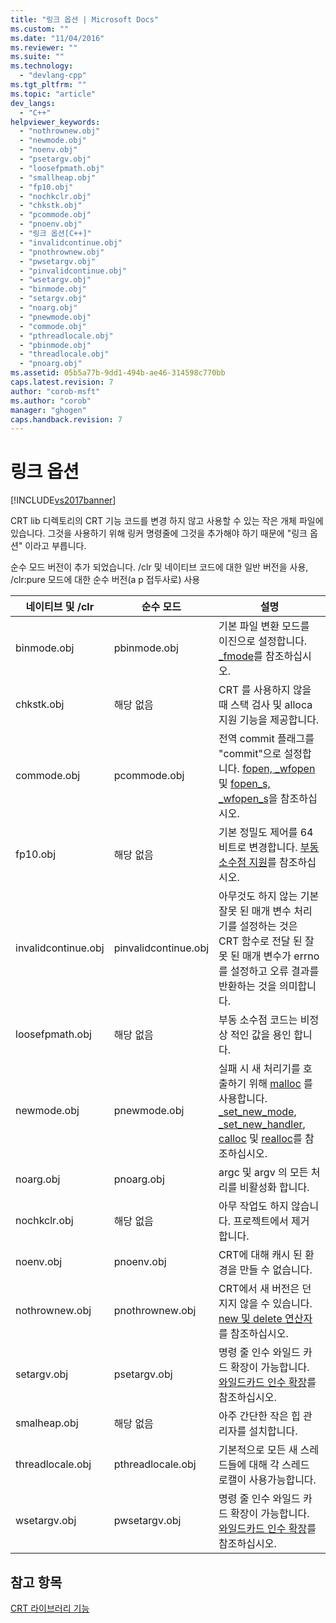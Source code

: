 ```yaml
---
title: "링크 옵션 | Microsoft Docs"
ms.custom: ""
ms.date: "11/04/2016"
ms.reviewer: ""
ms.suite: ""
ms.technology: 
  - "devlang-cpp"
ms.tgt_pltfrm: ""
ms.topic: "article"
dev_langs: 
  - "C++"
helpviewer_keywords: 
  - "nothrownew.obj"
  - "newmode.obj"
  - "noenv.obj"
  - "psetargv.obj"
  - "loosefpmath.obj"
  - "smallheap.obj"
  - "fp10.obj"
  - "nochkclr.obj"
  - "chkstk.obj"
  - "pcommode.obj"
  - "pnoenv.obj"
  - "링크 옵션[C++]"
  - "invalidcontinue.obj"
  - "pnothrownew.obj"
  - "pwsetargv.obj"
  - "pinvalidcontinue.obj"
  - "wsetargv.obj"
  - "binmode.obj"
  - "setargv.obj"
  - "noarg.obj"
  - "pnewmode.obj"
  - "commode.obj"
  - "pthreadlocale.obj"
  - "pbinmode.obj"
  - "threadlocale.obj"
  - "pnoarg.obj"
ms.assetid: 05b5a77b-9dd1-494b-ae46-314598c770bb
caps.latest.revision: 7
author: "corob-msft"
ms.author: "corob"
manager: "ghogen"
caps.handback.revision: 7
---
```

# 링크 옵션
[!INCLUDE[vs2017banner](../assembler/inline/includes/vs2017banner.md)]

CRT lib 디렉토리의 CRT 기능 코드를 변경 하지 않고 사용할 수 있는 작은 개체 파일에 있습니다.  그것을 사용하기 위해 링커 명령줄에 그것을 추가해야 하기 때문에 "링크 옵션" 이라고 부릅니다.  
  
 순수 모드 버전이 추가 되었습니다.  \/clr 및 네이티브 코드에 대한 일반 버전을 사용, \/clr:pure 모드에 대한 순수 버전\(a p 접두사로\) 사용  
  
|네이티브 및 \/clr|순수 모드|설명|  
|------------------|-----------|--------|  
|binmode.obj|pbinmode.obj|기본 파일 변환 모드를 이진으로 설정합니다.  [\_fmode](../c-runtime-library/fmode.md)를 참조하십시오.|  
|chkstk.obj|해당 없음|CRT 를 사용하지 않을 때 스택 검사 및 alloca 지원 기능을 제공합니다.|  
|commode.obj|pcommode.obj|전역 commit 플래그를 "commit"으로 설정합니다.  [fopen, \_wfopen](../c-runtime-library/reference/fopen-wfopen.md) 및 [fopen\_s, \_wfopen\_s](../c-runtime-library/reference/fopen-s-wfopen-s.md)을 참조하십시오.|  
|fp10.obj|해당 없음|기본 정밀도 제어를 64 비트로 변경합니다.  [부동 소수점 지원](../c-runtime-library/floating-point-support.md)를 참조하십시오.|  
|invalidcontinue.obj|pinvalidcontinue.obj|아무것도 하지 않는 기본 잘못 된 매개 변수 처리기를 설정하는 것은 CRT 함수로 전달 된 잘못 된 매개 변수가 errno를 설정하고 오류 결과를 반환하는 것을 의미합니다.|  
|loosefpmath.obj|해당 없음|부동 소수점 코드는 비정상 적인 값을 용인 합니다.|  
|newmode.obj|pnewmode.obj|실패 시 새 처리기를 호출하기 위해 [malloc](../c-runtime-library/reference/malloc.md) 를 사용합니다.  [\_set\_new\_mode](../c-runtime-library/reference/set-new-mode.md), [\_set\_new\_handler](../c-runtime-library/reference/set-new-handler.md), [calloc](../c-runtime-library/reference/calloc.md) 및 [realloc](../c-runtime-library/reference/realloc.md)를 참조하십시오.|  
|noarg.obj|pnoarg.obj|argc 및 argv 의 모든 처리를 비활성화 합니다.|  
|nochkclr.obj|해당 없음|아무 작업도 하지 않습니다.  프로젝트에서 제거 합니다.|  
|noenv.obj|pnoenv.obj|CRT에 대해 캐시 된 환경을 만들 수 없습니다.|  
|nothrownew.obj|pnothrownew.obj|CRT에서 새 버전은 던지지 않을 수 있습니다.  [new 및 delete 연산자](../cpp/new-and-delete-operators.md)를 참조하십시오.|  
|setargv.obj|psetargv.obj|명령 줄 인수 와일드 카드 확장이 가능합니다.  [와일드카드 인수 확장](../c-language/expanding-wildcard-arguments.md)를 참조하십시오.|  
|smalheap.obj|해당 없음|아주 간단한 작은 힙 관리자를 설치합니다.|  
|threadlocale.obj|pthreadlocale.obj|기본적으로 모든 새 스레드들에 대해 각 스레드 로캘이 사용가능합니다.|  
|wsetargv.obj|pwsetargv.obj|명령 줄 인수 와일드 카드 확장이 가능합니다.  [와일드카드 인수 확장](../c-language/expanding-wildcard-arguments.md)를 참조하십시오.|  
  
## 참고 항목  
 [CRT 라이브러리 기능](../c-runtime-library/crt-library-features.md)
